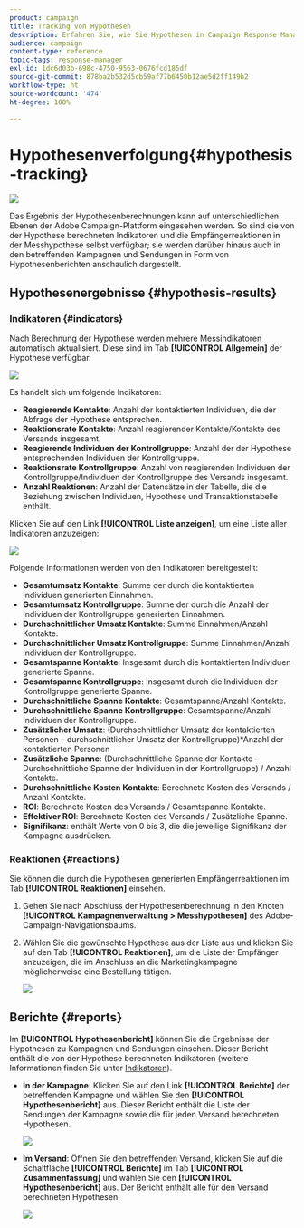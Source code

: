 ```yaml
---
product: campaign
title: Tracking von Hypothesen
description: Erfahren Sie, wie Sie Hypothesen in Campaign Response Manager verfolgen.
audience: campaign
content-type: reference
topic-tags: response-manager
exl-id: 1dc6d03b-698c-4750-9563-0676fcd185df
source-git-commit: 878ba2b532d5cb59af77b6450b12ae5d2ff149b2
workflow-type: ht
source-wordcount: '474'
ht-degree: 100%

---
```


# Hypothesenverfolgung{#hypothesis-tracking}

![](../../assets/common.svg)

Das Ergebnis der Hypothesenberechnungen kann auf unterschiedlichen Ebenen der Adobe Campaign-Plattform eingesehen werden. So sind die von der Hypothese berechneten Indikatoren und die Empfängerreaktionen in der Messhypothese selbst verfügbar; sie werden darüber hinaus auch in den betreffenden Kampagnen und Sendungen in Form von Hypothesenberichten anschaulich dargestellt.

## Hypothesenergebnisse {#hypothesis-results}

### Indikatoren {#indicators}

Nach Berechnung der Hypothese werden mehrere Messindikatoren automatisch aktualisiert. Diese sind im Tab **[!UICONTROL Allgemein]** der Hypothese verfügbar.

![](assets/response_hypothesis_delivery_example_010.png)

Es handelt sich um folgende Indikatoren:

* **Reagierende Kontakte**: Anzahl der kontaktierten Individuen, die der Abfrage der Hypothese entsprechen.
* **Reaktionsrate Kontakte**: Anzahl reagierender Kontakte/Kontakte des Versands insgesamt.
* **Reagierende Individuen der Kontrollgruppe**: Anzahl der der Hypothese entsprechenden Individuen der Kontrollgruppe.
* **Reaktionsrate Kontrollgruppe**: Anzahl von reagierenden Individuen der Kontrollgruppe/Individuen der Kontrollgruppe des Versands insgesamt.
* **Anzahl Reaktionen**: Anzahl der Datensätze in der Tabelle, die die Beziehung zwischen Individuen, Hypothese und Transaktionstabelle enthält.

Klicken Sie auf den Link **[!UICONTROL Liste anzeigen]**, um eine Liste aller Indikatoren anzuzeigen:

![](assets/response_hypothesis_indicators_002.png)

Folgende Informationen werden von den Indikatoren bereitgestellt:

* **Gesamtumsatz Kontakte**: Summe der durch die kontaktierten Individuen generierten Einnahmen.
* **Gesamtumsatz Kontrollgruppe**: Summe der durch die Anzahl der Individuen der Kontrollgruppe generierten Einnahmen.
* **Durchschnittlicher Umsatz Kontakte**: Summe Einnahmen/Anzahl Kontakte.
* **Durchschnittlicher Umsatz Kontrollgruppe**: Summe Einnahmen/Anzahl Individuen der Kontrollgruppe.
* **Gesamtspanne Kontakte**: Insgesamt durch die kontaktierten Individuen generierte Spanne.
* **Gesamtspanne Kontrollgruppe**: Insgesamt durch die Individuen der Kontrollgruppe generierte Spanne.
* **Durchschnittliche Spanne Kontakte**: Gesamtspanne/Anzahl Kontakte.
* **Durchschnittliche Spanne Kontrollgruppe**: Gesamtspanne/Anzahl Individuen der Kontrollgruppe.
* **Zusätzlicher Umsatz**: (Durchschnittlicher Umsatz der kontaktierten Personen – durchschnittlicher Umsatz der Kontrollgruppe)&#42;Anzahl der kontaktierten Personen
* **Zusätzliche Spanne**: (Durchschnittliche Spanne der Kontakte - Durchschnittliche Spanne der Individuen in der Kontrollgruppe) / Anzahl Kontakte.
* **Durchschnittliche Kosten Kontakte**: Berechnete Kosten des Versands / Anzahl Kontakte.
* **ROI**: Berechnete Kosten des Versands / Gesamtspanne Kontakte.
* **Effektiver ROI**: Berechnete Kosten des Versands / Zusätzliche Spanne.
* **Signifikanz**: enthält Werte von 0 bis 3, die die jeweilige Signifikanz der Kampagne ausdrücken.

### Reaktionen {#reactions}

Sie können die durch die Hypothesen generierten Empfängerreaktionen im Tab **[!UICONTROL Reaktionen]** einsehen.

1. Gehen Sie nach Abschluss der Hypothesenberechnung in den Knoten **[!UICONTROL Kampagnenverwaltung > Messhypothesen]** des Adobe-Campaign-Navigationsbaums.
1. Wählen Sie die gewünschte Hypothese aus der Liste aus und klicken Sie auf den Tab **[!UICONTROL Reaktionen]**, um die Liste der Empfänger anzuzeigen, die im Anschluss an die Marketingkampagne möglicherweise eine Bestellung tätigen.

   ![](assets/response_hypothesis_reactions_001.png)

## Berichte {#reports}

Im **[!UICONTROL Hypothesenbericht]** können Sie die Ergebnisse der Hypothesen zu Kampagnen und Sendungen einsehen. Dieser Bericht enthält die von der Hypothese berechneten Indikatoren (weitere Informationen finden Sie unter [Indikatoren](#indicators)).

* **In der Kampagne**: Klicken Sie auf den Link **[!UICONTROL Berichte]** der betreffenden Kampagne und wählen Sie den **[!UICONTROL Hypothesenbericht]** aus. Dieser Bericht enthält die Liste der Sendungen der Kampagne sowie die für jeden Versand berechneten Hypothesen.

   ![](assets/response_hypothesis_campaign_report_001.png)

* **Im Versand**: Öffnen Sie den betreffenden Versand, klicken Sie auf die Schaltfläche **[!UICONTROL Berichte]** im Tab **[!UICONTROL Zusammenfassung]** und wählen Sie den **[!UICONTROL Hypothesenbericht]** aus. Der Bericht enthält alle für den Versand berechneten Hypothesen.

   ![](assets/response_hypothesis_delivery_report_001.png)
